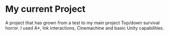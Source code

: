 # My current Project
A project that has grown from a test to my main project
Top/down survival horror.
I used A*, Ink interactions, Cinemachine and basic Unity capabilities.

